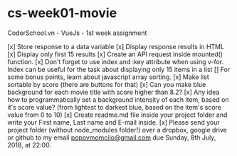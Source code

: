 # cs-week01-movie
CoderSchool.vn - VueJs - 1st week assignment

[x] Store response to a data variable
[x] Display response results in HTML
[x] Display only first 15 results
[x] Create an API request inside mounted() function.
[x] Don't forget to use index and :key attribute when using v-for. Index can be useful for the task about displaying only 15 items in a list
[] For some bonus points, learn about javascript array sorting.
[x] Make list sortable by score (there are buttons for that)
[x] Can you make blue background for each movie title with score higher than 8.2?
[x] Any idea how to programmatically set a background intensity of each item, based on it's score value? (from lightest to darkest blue, based on the item's score value from 0 to 10)
[x] Create readme.md file inside your project folder and write your First name, Last name and E-mail inside.
[x] Please send your project folder (without node_modules folder!) over a dropbox, google drive or github to my email popovmomcilo@gmail.com due Sunday, 8th July, 2018, at 22:00.